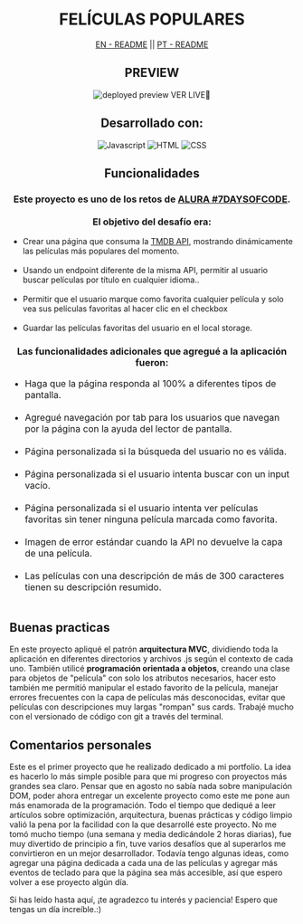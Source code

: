 <div style="text-align: center">
    <h1>FELÍCULAS POPULARES</h1>
    <div ><a href='./README.md'style='cursor: pointer'>EN - README</a> || <a href='./README.pt-br.md' style='cursor: pointer'>PT - README</a></div>
</div>

<div style="text-align: center">
    <h2>PREVIEW</h2>
    <img src='assets/preview.png' alt='deployed preview'></img>
    <a style='text-decoration: none; text-transform: uppercase' href='https://itsdamel.github.io/popular-movies/' target='_blank'>VER LIVE🚀</a>
</div>

<div style="text-align: center">
    <h2>Desarrollado con:</h2>
    <img alt='Javascript' src='https://img.shields.io/badge/JavaScript-F7DF1E?style=for-the-badge&logo=javascript&logoColor=black'>
    <img alt='HTML' src='https://img.shields.io/badge/HTML5-E34F26?style=for-the-badge&logo=html5&logoColor=white'>
    <img alt='CSS' src='https://img.shields.io/badge/CSS3-1572B6?style=for-the-badge&logo=css3&logoColor=white'>

</div>

<div style="text-align: center">
    <h2>Funcionalidades</h2>
    <h3>
        Este proyecto es uno de los retos de <a href='https://alura-7dayscode.vercel.app/' target='_blank'>ALURA #7DAYSOFCODE</a>.<br><br> El objetivo del desafío era:
    </h3>     
    <ul style="text-align: left">
        <li>Crear una página que consuma la <a href='https://developer.themoviedb.org/docs' target='_blank'>TMDB API</a>, mostrando dinámicamente las películas más populares del momento.</li><br>
        <li>Usando un endpoint diferente de la misma API, permitir al usuario buscar películas por título en cualquier idioma..</li><br>
        <li>Permitir que el usuario marque como favorita cualquier película y solo vea sus películas favoritas al hacer clic en el checkbox</li><br>
        <li>Guardar las películas favoritas del usuario en el local storage.</li>
    </ul>
    
</div>

<div style="text-align: center">
    <h3>
        Las funcionalidades adicionales que agregué a la aplicación fueron:
    </h3>     
    <ul style="text-align: left; font-size: 16px">
        <li> Haga que la página responda al 100% a diferentes tipos de pantalla. </li><br>
        <li>Agregué navegación por tab para los usuarios que navegan por la página con la ayuda del lector de pantalla.</li><br>
         <li>Página personalizada si la búsqueda del usuario no es válida.</li><br>
         <li>Página personalizada si el usuario intenta buscar con un input vacío.</li><br>
         <li>Página personalizada si el usuario intenta ver películas favoritas sin tener ninguna película marcada como favorita.</li><br>
         <li>Imagen de error estándar cuando la API no devuelve la capa de una película.</li><br>
         <li>Las películas con una descripción de más de 300 caracteres tienen su descripción resumido.</li><br>
    </ul>
    
</div>

<div>
    <h2>Buenas practicas</h2>
    <p> En este proyecto apliqué el patrón <strong>arquitectura MVC</strong>, dividiendo toda la aplicación en diferentes directorios y archivos .js según el contexto de cada uno. También utilicé <strong>programación orientada a objetos</strong>, creando una clase para objetos de "película" con solo los atributos necesarios, hacer esto también me permitió manipular el estado favorito de la película, manejar errores frecuentes con la capa de películas más desconocidas,  evitar que películas con descripciones muy largas "rompan" sus cards. Trabajé mucho con el versionado de código con git a través del terminal.</p>
</div>

<div>
    <h2>Comentarios personales</h2>
    <p>
        Este es el primer proyecto que he realizado dedicado a mi portfolio. La idea es hacerlo lo más simple posible para que mi progreso con proyectos más grandes sea claro. Pensar que en agosto no sabía nada sobre manipulación DOM, poder ahora entregar un excelente proyecto como este me pone aun más enamorada de la programación. Todo el tiempo que dediqué a leer artículos sobre optimización, arquitectura, buenas prácticas y código limpio valió la pena por la facilidad con la que desarrollé este proyecto. No me tomó mucho tiempo (una semana y media dedicándole 2 horas diarias), fue muy divertido de principio a fin, tuve varios desafíos que al superarlos me convirtieron en un mejor desarrollador. Todavía tengo algunas ideas, como agregar una página dedicada a cada una de las películas y agregar más eventos de teclado para que la página sea más accesible, así que espero volver a ese proyecto algún día. 
    </p>
    <p>
        Si has leído hasta aquí, ¡te agradezco tu interés y paciencia! Espero que tengas un día increíble.:)
    </p>

</div>